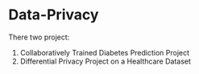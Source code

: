 # Data-Privacy

There two project:
1. Collaboratively Trained Diabetes Prediction Project
2. Differential Privacy Project on a Healthcare Dataset
